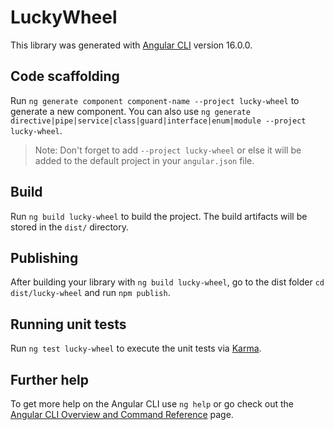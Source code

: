 # LuckyWheel

This library was generated with [Angular CLI](https://github.com/angular/angular-cli) version 16.0.0.

## Code scaffolding

Run `ng generate component component-name --project lucky-wheel` to generate a new component. You can also use `ng generate directive|pipe|service|class|guard|interface|enum|module --project lucky-wheel`.
> Note: Don't forget to add `--project lucky-wheel` or else it will be added to the default project in your `angular.json` file. 

## Build

Run `ng build lucky-wheel` to build the project. The build artifacts will be stored in the `dist/` directory.

## Publishing

After building your library with `ng build lucky-wheel`, go to the dist folder `cd dist/lucky-wheel` and run `npm publish`.

## Running unit tests

Run `ng test lucky-wheel` to execute the unit tests via [Karma](https://karma-runner.github.io).

## Further help

To get more help on the Angular CLI use `ng help` or go check out the [Angular CLI Overview and Command Reference](https://angular.io/cli) page.
